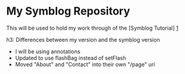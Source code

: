 My Symblog Repository
=====================

This will be used to hold my work through of the [Symblog Tutorial] [1]

h3: Differences between my version and the symblog version

* I will be using annotations
* Updated to use flashBag instead of setFlash
* Moved "About" and "Contact" into their own "/page" uri

[1]: http://tutorial.symblog.co.uk